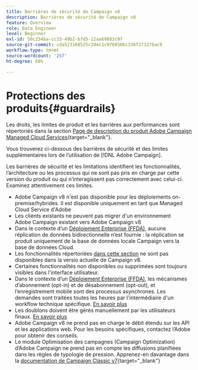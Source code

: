 ```yaml
---
title: Barrières de sécurité de Campaign v8
description: Barrières de sécurité de Campaign v8
feature: Overview
role: Data Engineer
level: Beginner
exl-id: 50c254ba-cc33-49b2-b7d5-12aa69883c07
source-git-commit: cda523168525c24ec1c976850bc336f273276ac9
workflow-type: tm+mt
source-wordcount: '257'
ht-degree: 66%

---
```


# Protections des produits{#guardrails}

Les droits, les limites de produit et les barrières aux performances sont répertoriés dans la section [Page de description du produit Adobe Campaign Managed Cloud Services](https://helpx.adobe.com/fr/legal/product-descriptions/adobe-campaign-managed-cloud-services.html){target=&quot;_blank&quot;}.

Vous trouverez ci-dessous des barrières de sécurité et des limites supplémentaires lors de l’utilisation de [!DNL Adobe Campaign].

Les barrières de sécurité et les limitations identifient les fonctionnalités, l’architecture ou les processus qui ne sont pas pris en charge par cette version du produit ou qui n’interagissent pas correctement avec celui-ci. Examinez attentivement ces limites.

* Adobe Campaign v8 n&#39;est pas disponible pour les déploiements on-premise/hybrides. Il est disponible uniquement en tant que Managed Cloud Service d&#39;Adobe
* Les clients existants ne peuvent pas migrer d&#39;un environnement Adobe Campaign existant vers Adobe Campaign v8
* Dans le contexte d’un [Déploiement Enterprise (FFDA)](../architecture/enterprise-deployment.md), aucune réplication de données bidirectionnelle n’est fournie : la réplication se produit uniquement de la base de données locale Campaign vers la base de données Cloud.
* Les fonctionnalités répertoriées [dans cette section](v7-to-v8.md#gs-unavailable-features) ne sont pas disponibles dans la versio actuelle de Campaign v8.
* Certaines fonctionnalités non disponibles ou supprimées sont toujours visibles dans l&#39;interface utilisateur.
* Dans le contexte d’un [Déploiement Enterprise (FFDA)](../architecture/enterprise-deployment.md), les mécanismes d’abonnement (opt-in) et de désabonnement (opt-out), et l’enregistrement mobile sont des processus asynchrones. Les demandes sont traitées toutes les heures par l&#39;intermédiaire d&#39;un workflow technique spécifique. [En savoir plus](../architecture/replication.md#tech-wf)
* Les doublons doivent être gérés manuellement par les utilisateurs finaux. [En savoir plus](../architecture/keys.md)
* Adobe Campaign v8 ne prend pas en charge le débit étendu sur les API et les applications web. Pour les besoins spécifiques, contactez l’Adobe pour obtenir des conseils.
* Le module Optimisation des campagnes (Campaign Optimization) dʼAdobe Campaign ne prend pas en compte les diffusions planifiées dans les règles de typologie de pression. Apprenez-en davantage dans la [documentation de Campaign Classic v7](https://experienceleague.adobe.com/docs/campaign-classic/using/orchestrating-campaigns/campaign-optimization/pressure-rules.html?lang=fr#setting-the-period){target=&quot;_blank&quot;}